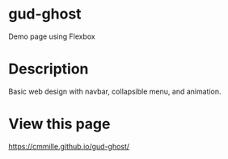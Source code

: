 # gud-ghost
Demo page using Flexbox 

# Description
Basic web design with navbar, collapsible menu, and animation.

# View this page
https://cmmille.github.io/gud-ghost/
